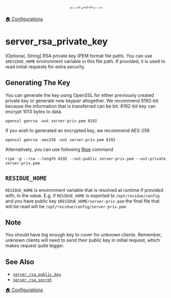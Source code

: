 <p align=center>
   ﷽
</p>

[🏠 Configurations](/docs/CONFIGURATION.md)

# server_rsa_private_key
[Optional, String] RSA private key (PEM format file path). You can use `$RESIDUE_HOME` environment variable in this file path. If provided, it is used to read initial requests for extra security.

## Generating The Key
You can generate the key using OpenSSL for either previously created private key or generate new keypair altogether. We recommend 8192-bit because the information that is transferred can be bit. 8192-bit key can encrypt 1013 bytes to data.

```
openssl genrsa -out server-priv.pem 8192
```

If you wish to generated an encrypted key, we recommend AES-256

```
openssl genrsa -aes256 -out server-priv.pem 8192
```

Alternatively, you can use following [Ripe](https://github.com/muflihun/ripe#readme) command

```
ripe -g --rsa --length 8192 --out-public server-priv.pem --out-private server-priv.pem
```


## `RESIDUE_HOME`
`RESIDUE_HOME` is environment variable that is resolved at runtime if provided with, in the value. E.g, if `RESIDUE_HOME` is exported to `/opt/residue/config` and you have public key `$RESIDUE_HOME/server-priv.pem` the final file that will be read will be `/opt/residue/config/server-priv.pem`

## Note
You should have big enough key to cover for unknown clients. Remember, unknown clients will need to send their public key in initial request, which makes request quite bigger.

## See Also
 * [`server_rsa_public_key`](/docs/CONFIGURATION.md#server_rsa_public_key)
 * [`server_rsa_secret`](/docs/CONFIGURATION.md#server_rsa_secret)

[🏠 Configurations](/docs/CONFIGURATION.md)

